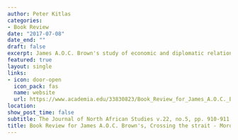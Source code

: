 ```yaml
---
author: Peter Kitlas
categories:
- Book Review
date: "2017-07-08"
date_end: ""
draft: false
excerpt: James A.O.C. Brown's study of economic and diplomatic relations between British Gibraltar and Alawite Morocco offers more than simply a political history. Rather, Brown aptly employs a socio-historical methodology, allowing him to explore the dynamic mechanisms and developments of these relations.
featured: true
layout: single
links:
- icon: door-open
  icon_pack: fas
  name: website
  url: https://www.academia.edu/33830823/Book_Review_for_James_A.O.C._Browns_Crossing_the_strait_Morocco_Gibraltar_and_Great_Britain_in_the_18th_and_19th_centuries
location: 
show_post_time: false
subtitle: The Journal of North African Studies v.22, no.5, pp. 910-911
title: Book Review for James A.O.C. Brown's, Crossing the strait - Morocco, Gibraltar, and Great Britain in the 18th and 19th Centuries
---
```


